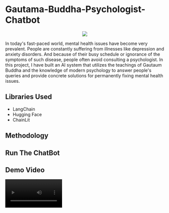 # Gautama-Buddha-Psychologist-Chatbot
<p align="center">
<img src="https://e0.pxfuel.com/wallpapers/344/189/desktop-wallpaper-buddha-anime-buddhist-art.jpg">
</p>
<p>In today's fast-paced world, mental health issues have become very prevalent. People are constantly suffering from illnesses like depression and anxiety disorders. And because of their busy schedule or ignorance of the symptoms of such disease, people often avoid consulting a psychologist. In this project, I have built an AI system that utilizes the teachings of Gautaum Buddha and the knowledge of modern psychology to answer people's queries and provide concrete solutions for permanently fixing mental health issues. </p>
<h2>Libraries Used</h2>
<ul>
  <li>LangChain</li>
  <li>Hugging Face</li>
  <li>ChainLit</li>
</ul>
<h2>Methodology</h2>
<h2>Run The ChatBot</h2>
<h2>Demo Video</h2>
<video src='' width=180/>
<iframe src="https://drive.google.com/file/d/1M4XW276R5MNrHH2aPqiy4GeC3V9h64ny/view?usp=sharing" ></iframe>

<h2>Question Answered</h2>



<h2>Question Answered</h2>
<h2>Memory</h2>
<h2>Conclusion</h2>



